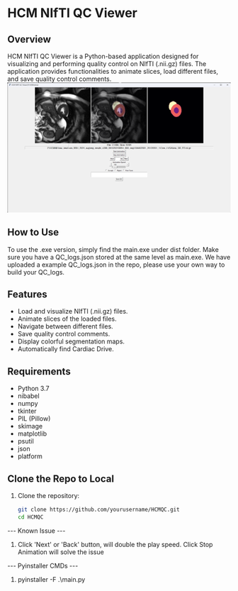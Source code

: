 # HCM NIfTI QC Viewer

## Overview
HCM NIfTI QC Viewer is a Python-based application designed for visualizing and performing quality control on NIfTI (.nii.gz) files. The application provides functionalities to animate slices, load different files, and save quality control comments.
![UI](example_files/QCUI.png "Software UI")

## How to Use
To use the .exe version, simply find the main.exe under dist folder. Make sure you have a QC_logs.json stored at the same level as main.exe.
We have uploaded a example QC_logs.json in the repo, please use your own way to build your QC_logs.

## Features
- Load and visualize NIfTI (.nii.gz) files.
- Animate slices of the loaded files.
- Navigate between different files.
- Save quality control comments.
- Display colorful segmentation maps.
- Automatically find Cardiac Drive.

## Requirements
- Python 3.7
- nibabel
- numpy
- tkinter
- PIL (Pillow)
- skimage
- matplotlib
- psutil
- json
- platform

## Clone the Repo to Local
1. Clone the repository:
   ```sh
   git clone https://github.com/yourusername/HCMQC.git
   cd HCMQC

--- Known Issue ---
1. Click 'Next' or 'Back' button, will double the play speed. Click Stop Animation will solve the issue

--- Pyinstaller CMDs ---
1. pyinstaller -F .\main.py